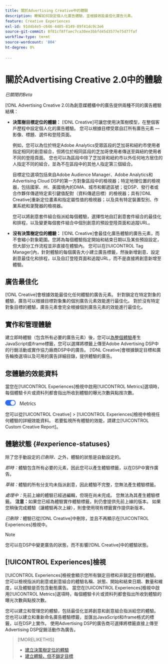 ```yaml
---
title: 關於Advertising Creative中的體驗
description: 瞭解如何設定個人化廣告體驗，並根據效能最佳化廣告元素。
feature: Creative Experiences
exl-id: 91d4b4e5-c646-4485-8149-89f41dc9c3e6
source-git-commit: 8f81cf8ffaec7ca30ee3bbfd45d3577e75d77faf
workflow-type: tm+mt
source-wordcount: '804'
ht-degree: 0%

---
```


# 關於Advertising Creative 2.0中的體驗

*已關閉的Beta*

<!-- Revisit Description metadata -->

<!-- MORE -->

[!DNL Advertising Creative 2.0]為創意媒體櫃中的廣告提供兩種不同的廣告體驗結構<!-- can use a single library only -->：

* **決策樹目標定位的體驗：** [!DNL Creative]可讓您使用決策樹模型，在整個客戶歷程中設定個人化的廣告體驗。 您可以根據目標受眾自訂所有廣告元素 — 影像、標題、選件和登陸頁面。

  例如，您可以為位於特定Adobe Analytics受眾區段的芝加哥和紐約市使用者指定相同的創意組合，但將位於相同區段的芝加哥使用者傳送至與紐約使用者不同的登陸頁面。 您也可以為區段中除了芝加哥和紐約市以外任何地方居住的人指定不同的組合，並為不在區段中的其他人指定第三個組合。

  目標定位選項包括來自Adobe Audience Manager、Adobe Analytics和Advertising Cloud DSP的第一方對象區段中的檢視器；特定地理位置的檢視器，包括國家、州、美國境內的DMA、城市和郵遞區號；從DSP、發行者或合作夥伴傳遞特定索引鍵值配對（資料傳遞目標）的檢視器；具有[!DNL Creative]重新定位畫素和指定屬性值的檢視器；以及具有特定裝置型別、作業系統和瀏覽器的檢視器。

  您可以將創意套件組合指派給每個體驗，選擇性地自訂創意套件組合的最佳化和排程，以及變更每個套件組合中個別創意的預設登陸頁面和追蹤URL<!-- and any flexible attributes -->。

* **沒有決策樹定位的體驗：** [!DNL Creative]會最佳化廣告體驗的廣告元素，而不會縮小對象範圍。<!-- For first-party creatives, [!DNL Creative] serves the ads. -->您將為每個體驗指定開始和結束日期以及某些預設設定，但大部分工作流程並非直接在體驗內。 您可以在[!UICONTROL Tag Manager]內，針對體驗的每個廣告大小建立廣告標籤，然後新增創意、設定創意最佳化和排程，以及自訂登陸頁面和追蹤URL，而不是直接將創意新增至體驗。

## 廣告最佳化

<!-- MORE -->
[!DNL Creative]會根據效能最佳化任何體驗的廣告元素。 針對鎖定在特定對象的體驗，廣告可以根據目標對象集的個別廣告元素效能進行最佳化。 對於沒有特定對象目標的體驗，廣告元素會完全根據個別廣告元素的效能進行最佳化。

## 實作和管理體驗

建立即時體驗（包含所有必要的廣告元素）後，您可以[為整個體驗](experience-tag-export.md)產生JavaScript或iframe標籤，您可以選擇將標籤上傳至Adobe Advertising DSP中的行銷活動或實作協力廠商DSP中的廣告。 [!DNL Creative]會根據鎖定目標和廣告輪換選項以及可用的廣告詳細目錄，提供體驗的廣告。

## 您體驗的效能資料

當您在[!UICONTROL Experiences]檢視中啟用[!UICONTROL Metrics]選項時，每個體驗卡片或資料列都會指出所收到體驗的曝光次數與點按次數。

![量度選項](/help/creative/assets/metrics-option.png "量度選項")

<!-- insert screen shot of Metrics option?  If not, then add instructions elsewhere -->

<!-- I don't see this as of 1/9; why only in the table view?   You can also add conversion columns in the table view. -->

您可以從[!UICONTROL Creative] > [!UICONTROL Experiences]檢視中檢視任何體驗的詳細效能資料。 若要監視所有體驗的效能，請建立[!UICONTROL Custom Creative Report]。

<!--
You can [view detailed performance data for any experience](experience-performance-details.md) from the Creative > Experiences view. To monitor performance across your experiences, [create custom reports](/help/dsp/reports/report-create.md).
-->

## 體驗狀態 {#experience-statuses}

<!-- verify that these are all still the same -->

除了您手動設定的&#x200B;*已刪除、*&#x200B;之外，體驗的狀態是自動設定的。

*即時：*&#x200B;體驗包含所有必要的元素，因此您可以產生體驗標籤，以在DSP中實作廣告。<!-- A live experience may be scheduled to start in the future -->

*草稿：*&#x200B;體驗的所有分支均未指派創意，因此體驗不完整，您無法產生體驗標籤。

*處理中：*&#x200B;先前上線的體驗已經過編輯，但現在尚未完成。 您無法為其產生體驗標籤。 **注意：**&#x200B;如果您已經為體驗實作體驗標籤，則仍會提供先前上線的版本。 如果您稍後完成體驗（讓體驗再次上線），則會使用現有標籤實作提供新版本。

*已刪除：*&#x200B;體驗已從[!DNL Creative]中刪除，並且不再顯示在[!UICONTROL Experiences]檢視中。

>[!NOTE]
>
>您可以在DSP中變更廣告的狀態，而不影響[!DNL Creative]中的體驗狀態。

## [!UICONTROL Experiences]檢視

[!UICONTROL Experiences]檢視會顯示您所有鎖定目標和非鎖定目標的體驗。 您可以檢視指派的創意或創意組合的體驗名稱、狀態、開始和結束日期、數量和維度，以及體驗是否包含動態廣告。 當您在[!UICONTROL Experiences]檢視中啟用[!UICONTROL Metrics]選項時，每個體驗卡片或資料列都會指出所收到體驗的曝光次數與點按次數。

您可以建立和管理您的體驗，包括最佳化並將創意和創意組合指派給您的體驗。 您也可以建立和重新命名廣告體驗標籤，並匯出JavaScript和iframe格式的標籤，以在DSP上實作。 使用Advertising DSP的廣告商可選擇將標籤直接上傳至Advertising DSP促銷活動作為廣告。

<!--
### Available actions

* [Download data within the view](experience-download-view.md)

        + [Assign and unassign creative bundles to a final node](/help/creative/experiences/experience-assign-creative-bundles.md)
* Experiences with decision tree targeting: [Create](/help/creative/experiences/experience-create-targeting.md) and [edit](/help/creative/experiences/experience-edit-targeting.md) experiences, [assign and unassign creative bundles](/help/creative/experiences/experience-assign-creative-bundles.md), [customize creative optimization and scheduling](/help/creative/experiences/experience-optimization-scheduling-targeting.md), and [customize the tracking URLs for creatives](/help/creative/experiences/experience-tracking-urls-targeting.md)

* Experiences without decision tree targeting: [Create](experience-create-no-targeting.md) and [edit](/help/creative/experiences/experience-edit-no-targeting.md)

* [Clone](experience-clone.md) an experience

* [Preview](experience-preview.md) an experience

* [Share a demo URL](experience-share-demo-url.md) for an experience

* [Export ad tags for an experience](experience-tag-export.md)

* [Delete](experience-delete.md) an experience

-->

<!-- You can add or remove labels for your experiences.-->

<!-- Add links to workflows once they're done -->

>[!MORELIKETHIS]
>
>* [建立決策樹定位的體驗](experience-create-targeting.md)
>* [建立體驗，但不鎖定目標](experience-create-no-targeting.md)
